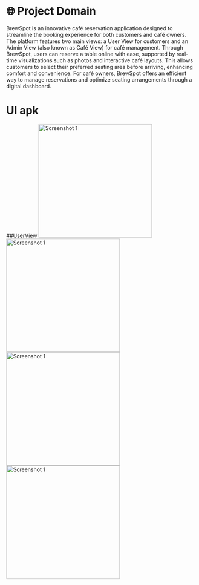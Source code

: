 # 🌐 Project Domain
BrewSpot is an innovative café reservation application designed to streamline the booking experience for both customers and café owners. The platform features two main views: a User View for customers and an Admin View (also known as Café View) for café management. Through BrewSpot, users can reserve a table online with ease, supported by real-time visualizations such as photos and interactive café layouts. This allows customers to select their preferred seating area before arriving, enhancing comfort and convenience. For café owners, BrewSpot offers an efficient way to manage reservations and optimize seating arrangements through a digital dashboard.

# UI apk
##UserView
<img src="app/src/main/assets/home.png" alt="Screenshot 1" width="300"> <img src="app/src/main/assets/DaftarMenu.png" alt="Screenshot 1" width="300"> <img src="app/src/main/assets/DaftarRiwayat.png" alt="Screenshot 1" width="300"> <img src="app/src/main/assets/PemilihanMeja.png" alt="Screenshot 1" width="300">
